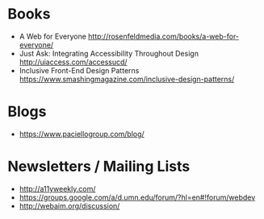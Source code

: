 # Books 

- A Web for Everyone http://rosenfeldmedia.com/books/a-web-for-everyone/
- Just Ask: Integrating Accessibility Throughout Design http://uiaccess.com/accessucd/
- Inclusive Front-End Design Patterns https://www.smashingmagazine.com/inclusive-design-patterns/


# Blogs
- https://www.paciellogroup.com/blog/


# Newsletters / Mailing Lists
- http://a11yweekly.com/
- https://groups.google.com/a/d.umn.edu/forum/?hl=en#!forum/webdev
- http://webaim.org/discussion/

